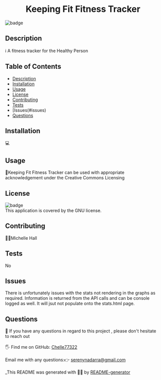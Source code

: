 
<h1 align="center">Keeping Fit Fitness Tracker</h1>
  
![badge](https://img.shields.io/badge/license-GNU-brightgreen)<br />
## Description
ℹ️ A fitness tracker for the Healthy Person
## Table of Contents
- [Description](#description)
- [Installation](#installation)
- [Usage](#usage)
- [License](#license)
- [Contributing](#contributing)
- [Tests](#tests)
- [Issues(#issues)
- [Questions](#questions)
## Installation
💻 
## Usage
📖Keeping Fit Fitness Tracker can be used with appropriate acknowledgement under the Creative Commons Licensing
## License
![badge](https://img.shields.io/badge/license-GNU-brightgreen)
<br />
This application is covered by the GNU license. 
## Contributing
🙋‍♀️Michelle Hall
## Tests
 No
## Issues
There is unfortunately issues with the stats not rendering in the graphs as required. Information is returned from the API calls and can be console logged as well. It will jsut not populate onto the stats.html page.
## Questions
🤔 If you have any questions in regard to this project , please don't hesitate to reach out<br />
<br />
🖐️ Find me on GitHub: [Chelle77322](https://github.com/Chelle77322)<br />
<br />
 Email me with any questions:👉 serenynadarra@gmail.com<br /><br />
_This README was generated with 🤸‍♀️ by [README-generator](https://github.com/Chelle77322/README-Generator)
    
